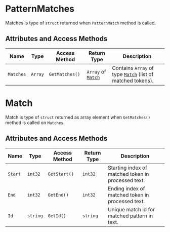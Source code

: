 # PatternMatches

Matches is type of `struct` returned when `PatternMatch` method is called.

## Attributes and Access Methods

| Name | Type | Access Method | Return Type | Description |
| ---- | -----| ------------- | ----------- | ----------- |
| `Matches` | `Array` | `GetMatches()` | `Array` of [`Match`](https://github.com/yash1994/spacy-go/blob/master/docs/docs/patternMatches.md#match) | Contains `Array` of type [`Match`](https://github.com/yash1994/spacy-go/blob/master/docs/docs/patternMatches.md#match) (list of matched tokens). |

# Match

Match is type of `struct` returned as array element when `GetMatches()` method is called on `Matches`.

## Attributes and Access Methods

| Name | Type | Access Method | Return Type | Description |
| ---- | -----| ------------- | ----------- | ----------- |
| `Start` | `int32` | `GetStart()` | `int32` | Starting index of matched token in processed text. |
| `End` | `int32` | `GetEnd()` | `int32` | Ending index of matched token in processed text. |
| `Id` | `string` | `GetId()` | `string` | Unique match id for matched pattern in text. |